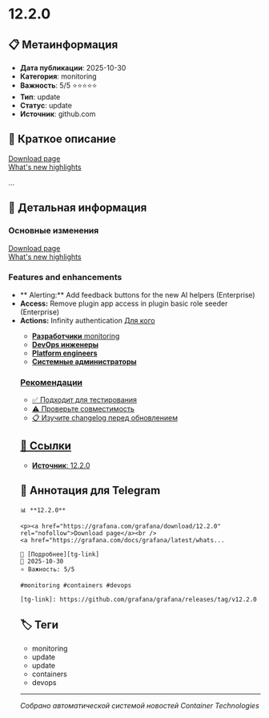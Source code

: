 # 12.2.0

## 📋 Метаинформация

- **Дата публикации**: 2025-10-30
- **Категория**: monitoring
- **Важность**: 5/5 ⭐⭐⭐⭐⭐
- **Тип**: update
- **Статус**: update
- **Источник**: github.com

## 🎯 Краткое описание

<p><a href="https://grafana.com/grafana/download/12.2.0" rel="nofollow">Download page</a><br />
<a href="https://grafana.com/docs/grafana/latest/whatsnew/" rel="nofollow">What's new highlights</a></p>...

## 📝 Детальная информация

### Основные изменения
<p><a href="https://grafana.com/grafana/download/12.2.0" rel="nofollow">Download page</a><br />
<a href="https://grafana.com/docs/grafana/latest/whatsnew/" rel="nofollow">What's new highlights</a></p>
<h3>Features and enhancements</h3>
<ul>
<li>** Alerting:** Add feedback buttons for the new AI helpers (Enterprise)</li>
<li><strong>Access:</strong> Remove plugin app access in plugin basic role seeder (Enterprise)</li>
<li><strong>Actions:</strong> Infinity authentication <a href="https://github.

### Для кого
- **Разработчики** monitoring
- **DevOps инженеры**
- **Platform engineers**
- **Системные администраторы**

### Рекомендации
- ✅ Подходит для тестирования
- ⚠️ Проверьте совместимость
- 📋 Изучите changelog перед обновлением

## 🔗 Ссылки

- **Источник**: [12.2.0][main-link]

[main-link]: https://github.com/grafana/grafana/releases/tag/v12.2.0

## 📱 Аннотация для Telegram

```
📊 **12.2.0**

<p><a href="https://grafana.com/grafana/download/12.2.0" rel="nofollow">Download page</a><br />
<a href="https://grafana.com/docs/grafana/latest/whats...

🔗 [Подробнее][tg-link]
📅 2025-10-30
⭐ Важность: 5/5

#monitoring #containers #devops

[tg-link]: https://github.com/grafana/grafana/releases/tag/v12.2.0
```

## 🏷️ Теги

- monitoring
- update
- update
- containers
- devops

---
*Собрано автоматической системой новостей Container Technologies*